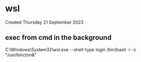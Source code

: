 # wsl
Created Thursday 21 September 2023

exec from cmd in the background
-------------------------------

C:\Windows\System32\wsl.exe --shell-type login /bin/bash -i -c "/usr/bin/zim&"


